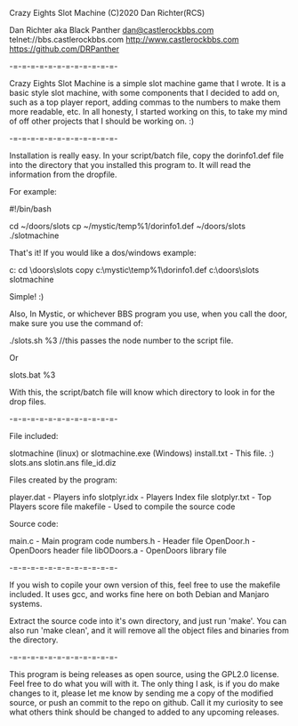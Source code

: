 Crazy Eights Slot Machine
(C)2020 Dan Richter(RCS)

Dan Richter
aka Black Panther
dan@castlerockbbs.com
telnet://bbs.castlerockbbs.com
http://www.castlerockbbs.com
https://github.com/DRPanther

-=-=-=-=-=-=-=-=-=-=-=-=-

Crazy Eights Slot Machine is a simple slot machine game that I wrote. It
is a basic style slot machine, with some components that I decided to add
on, such as a top player report, adding commas to the numbers to make them
more readable, etc. In all honesty, I started working on this, to take my
mind of off other projects that I should be working on. :)

-=-=-=-=-=-=-=-=-=-=-=-=-

Installation is really easy. In your script/batch file, copy the dorinfo1.def
file into the directory that you installed this program to. It will read the 
information from the dropfile.

For example:

#!/bin/bash

cd ~/doors/slots
cp ~/mystic/temp%1/dorinfo1.def ~/doors/slots
./slotmachine

That's it! If you would like a dos/windows example:

c:
cd \doors\slots
copy c:\mystic\temp%1\dorinfo1.def c:\doors\slots\
slotmachine

Simple! :)

Also, In Mystic, or whichever BBS program you use, when you call the door, 
make sure you use the command of: 

./slots.sh %3  //this passes the node number to the script file.

Or

slots.bat %3

With this, the script/batch file will know which directory to look in for the
drop files. 

-=-=-=-=-=-=-=-=-=-=-=-=-

File included:

slotmachine (linux) or slotmachine.exe (Windows)
install.txt - This file. :)
slots.ans
slotin.ans
file_id.diz

Files created by the program:

player.dat - Players info
slotplyr.idx - Players Index file
slotplyr.txt - Top Players score file
makefile - Used to compile the source code

Source code:

main.c - Main program code
numbers.h - Header file
OpenDoor.h - OpenDoors header file
libODoors.a - OpenDoors library file

-=-=-=-=-=-=-=-=-=-=-=-=-

If you wish to copile your own version of this, feel free to use the makefile
included. It uses gcc, and works fine here on both Debian and Manjaro systems.

Extract the source code into it's own directory, and just run 'make'. You can
also run 'make clean', and it will remove all the object files and binaries
from the directory.

-=-=-=-=-=-=-=-=-=-=-=-=-

This program is being releases as open source, using the GPL2.0 license. Feel
free to do what you will with it. The only thing I ask, is if you do make
changes to it, please let me know by sending me a copy of the modified source,
or push an commit to the repo on github. Call it my curiosity to see what
others think should be changed to added to any upcoming releases.

